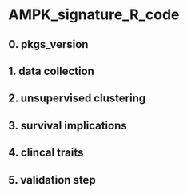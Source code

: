 # AMPK_signature_R_code
## 0. pkgs_version

## 1. data collection


## 2. unsupervised clustering 


## 3. survival implications


## 4. clincal traits


## 5. validation step
